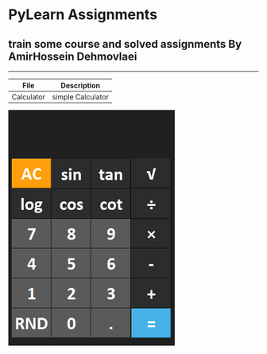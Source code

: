 # PyLearn Assignments
## train some course and solved assignments By AmirHossein Dehmovlaei

---
| File       | Description       |
|------------|-------------------|
| Calculator | simple Calculator |
![concentric](../17/calc.png)
